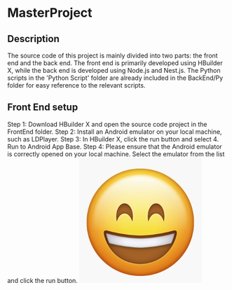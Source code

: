 # MasterProject

## Description
The source code of this project is mainly divided into two parts: the front end and the back end. The front end is primarily developed using HBuilder X, while the back end is developed using Node.js and Nest.js. The Python scripts in the 'Python Script' folder are already included in the BackEnd/Py folder for easy reference to the relevant scripts.

## Front End setup
Step 1: Download HBuilder X and open the source code project in the FrontEnd folder.
Step 2: Install an Android emulator on your local machine, such as LDPlayer.
Step 3: In HBuilder X, click the run button and select 4. Run to Android App Base.
Step 4: Please ensure that the Android emulator is correctly opened on your local machine. Select the emulator from the list and click the run button.
![Step 3-4](FrontEnd/static/happy.png)